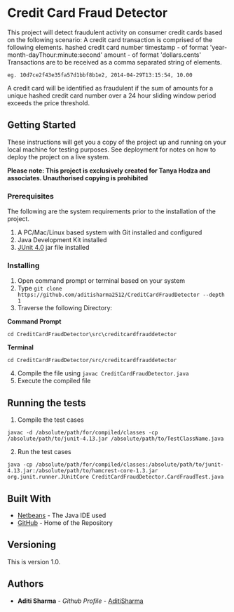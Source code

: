 # Credit Card Fraud Detector

This project will detect fraudulent activity on consumer credit cards based on the following scenario: 
A credit card transaction is comprised of the following elements.
hashed credit card number
timestamp - of format 'year-month-dayThour:minute:second'
amount - of format 'dollars.cents'
Transactions are to be received as a comma separated string of elements.

```
eg. 10d7ce2f43e35fa57d1bbf8b1e2, 2014-04-29T13:15:54, 10.00
```

A credit card will be identified as fraudulent if the sum of amounts for a unique hashed credit card number
over a 24 hour sliding window period exceeds the price threshold.

## Getting Started

These instructions will get you a copy of the project up and running on your local machine for testing purposes. See deployment for notes on how to deploy the project on a live system. 

**Please note: This project is exclusively created for Tanya Hodza and associates. Unauthorised copying is prohibited**

### Prerequisites

The following are the system requirements prior to the installation of the project.

1. A PC/Mac/Linux based system with Git installed and configured
2. Java Development Kit installed
3. [JUnit 4.0](https://github.com/junit-team/junit4/wiki/Download-and-Install) jar file installed

### Installing

1. Open command prompt or terminal based on your system
2. Type ```git clone https://github.com/aditisharma2512/CreditCardFraudDetector --depth 1```
3. Traverse the following Directory:

**Command Prompt**
```
cd CreditCardFraudDetector\src\creditcardfrauddetector
```
**Terminal**
```
cd CreditCardFraudDetector/src/creditcardfrauddetector
```
4. Compile the file using ```javac CreditCardFraudDetector.java```
5. Execute the compiled file

## Running the tests

1. Compile the test cases

```
javac -d /absolute/path/for/compiled/classes -cp /absolute/path/to/junit-4.13.jar /absolute/path/to/TestClassName.java
```

2. Run the test cases

```
java -cp /absolute/path/for/compiled/classes:/absolute/path/to/junit-4.13.jar:/absolute/path/to/hamcrest-core-1.3.jar org.junit.runner.JUnitCore CreditCardFraudDetector.CardFraudTest.java
```


## Built With

* [Netbeans](https://netbeans.org/downloads/8.0.2/) - The Java IDE used
* [GitHub](https://github.com/) - Home of the Repository


## Versioning

This is version 1.0. 

## Authors

* **Aditi Sharma** - *Github Profile* - [AditiSharma](https://github.com/aditisharma2512)
